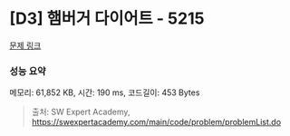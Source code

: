 # [D3] 햄버거 다이어트 - 5215 

[문제 링크](https://swexpertacademy.com/main/code/problem/problemDetail.do?contestProbId=AWT-lPB6dHUDFAVT) 

### 성능 요약

메모리: 61,852 KB, 시간: 190 ms, 코드길이: 453 Bytes



> 출처: SW Expert Academy, https://swexpertacademy.com/main/code/problem/problemList.do